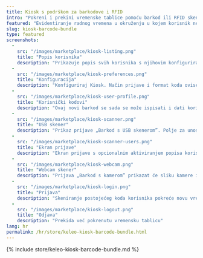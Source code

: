 ```yaml
---
title: Kiosk s podrškom za barkodove i RFID
intro: "Pokreni i prekini vremenske tablice pomoću barkod ili RFID skenera za evidentiranje radnog vremena"
featured: "Evidentiranje radnog vremena u okruženju u kojem korisnik nema pristup Kimaiju (npr. u skladištu) korištenjem barkod ili RFID skenera za pokretanje i prekidanje vremenskih tablica." 
slug: kiosk-barcode-bundle
type: featured
screenshots:
  - 
    src: "/images/marketplace/kiosk-listing.png"
    title: "Popis korisnika"
    description: "Prikazuje popis svih korisnika s njihovim konfiguriranim vrstama kodova za prijavu"
  - 
    src: "/images/marketplace/kiosk-preferences.png"
    title: "Konfiguracija"
    description: "Konfiguriraj Kiosk. Način prijave i format koda ovise jedan o drugome"
  - 
    src: "/images/marketplace/kiosk-user-profile.png"
    title: "Korisnički kodovi"
    description: "Ovaj novi barkod se sada se može ispisati i dati korisniku"
  - 
    src: "/images/marketplace/kiosk-scanner.png"
    title: "USB skener"
    description: "Prikaz prijave „Barkod s USB skenerom”. Polje za unos je unaprijed odabrano i skener će ga poslati nakon što pronađe kod"
  - 
    src: "/images/marketplace/kiosk-scanner-users.png"
    title: "Ekran prijave"
    description: "Ekran prijave s opcionalnim aktiviranjem popisa korisnika"
  - 
    src: "/images/marketplace/kiosk-webcam.png"
    title: "Webcam skener"
    description: "Prijava „Barkod s kamerom” prikazat će sliku kamere i neprestano skenirati barkodove"
  - 
    src: "/images/marketplace/kiosk-login.png"
    title: "Prijava"
    description: "Skeniranje postojećeg koda korisnika pokreće novu vremensku tablicu"
  - 
    src: "/images/marketplace/kiosk-logout.png"
    title: "Odjava"
    description: "Prekida već pokrenutu vremensku tablicu"
lang: hr
permalink: /hr/store/keleo-kiosk-barcode-bundle.html
---
```


{% include store/keleo-kiosk-barcode-bundle.md %}

